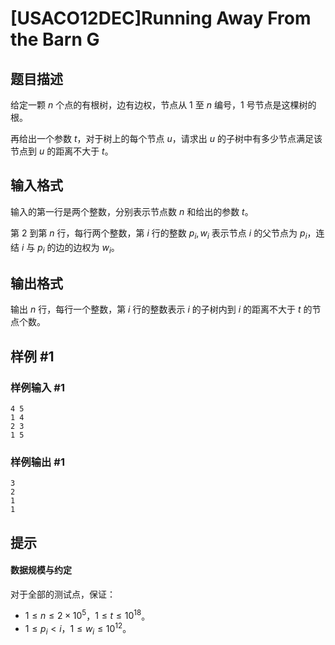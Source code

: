 # [USACO12DEC]Running Away From the Barn G

## 题目描述

给定一颗 $n$ 个点的有根树，边有边权，节点从 $1$ 至 $n$ 编号，$1$ 号节点是这棵树的根。

再给出一个参数 $t$，对于树上的每个节点 $u$，请求出 $u$ 的子树中有多少节点满足该节点到 $u$ 的距离不大于 $t$。

## 输入格式

输入的第一行是两个整数，分别表示节点数 $n$ 和给出的参数 $t$。

第 $2$ 到第 $n$ 行，每行两个整数，第 $i$ 行的整数 $p_i, w_i$ 表示节点 $i$ 的父节点为 $p_i$，连结 $i$ 与 $p_i$ 的边的边权为 $w_i$。

## 输出格式

输出 $n$ 行，每行一个整数，第 $i$ 行的整数表示 $i$ 的子树内到 $i$ 的距离不大于 $t$ 的节点个数。

## 样例 #1

### 样例输入 #1
```
4 5 
1 4 
2 3 
1 5
```

### 样例输出 #1

```
3 
2 
1 
1
```

## 提示

#### 数据规模与约定

对于全部的测试点，保证：

- $1 \leq n \leq 2 \times 10^5$，$1 \leq t \leq 10^{18}$。
- $1 \leq p_i \lt i$，$1 \leq w_i \leq 10^{12}$。


